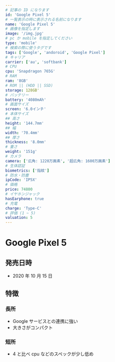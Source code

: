 ```yaml
---
# 記事の ID になります
id: 'Google Pixel 5'
# 一覧表示の時に表示される名前になります
name: 'Google Pixel 5'
# 画像を指定します
image: '/img.jpg'
# pc か mobile を指定してください
type: 'mobile'
# 検索の際に使うタグです
tags: ['Google', 'andoroid', 'Google Pixel']
# キャリア
carrier: ['au', 'softbank']
# CPU
cpu: 'Snapdragon 765G'
# RAM
ram: '8GB'
# ROM || (HDD || SSD)
storage: 128GB'
# バッテリー
battery: '4080mAh'
# 画面サイズ
screen: '6.0インチ'
# 本体サイズ
## 高さ
height: '144.7mm'
## 幅
width: '70.4mm'
## 厚さ
thickness: '8.0mm'
# 重さ
weight: '151g'
# カメラ
camera: ['広角: 1220万画素', '超広角: 1600万画素']
# 生体認証
biometrics: ['指紋']
# 防水・防塵
ipCode: 'IP5X'
# 価格
price: 74800
# イヤホンジャック
hasEarphone: true
# 充電
charge: 'Type-C'
# 評価 (1 ~ 5)
valuation: 5
---
```


# Google Pixel 5

## 発売日時

- 2020 年 10 月 15 日

## 特徴

### 長所

- Google サービスとの連携に強い
- 大きさがコンパクト

### 短所

- 4 と比べ cpu などのスペックが少し低め
